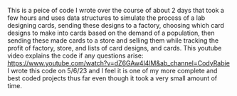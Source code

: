 This is a peice of code I wrote over the course of about 2 days that took a few hours and uses data structures to simulate
the process of a lab designing cards, sending these designs to a factory, choosing which card designs to make into cards based on the demand 
of a population, then sending these made cards to a store and selling them while tracking the profit of factory, store, and lists of card designs, and cards.
This youtube video explains the code if any questions arise:
<https://www.youtube.com/watch?v=dZ6GAw4l4lM&ab_channel=CodyRabie>
I wrote this code on 5/6/23 and I feel it is one of my more complete and best coded projects thus far even though it took a very small amount of time.
